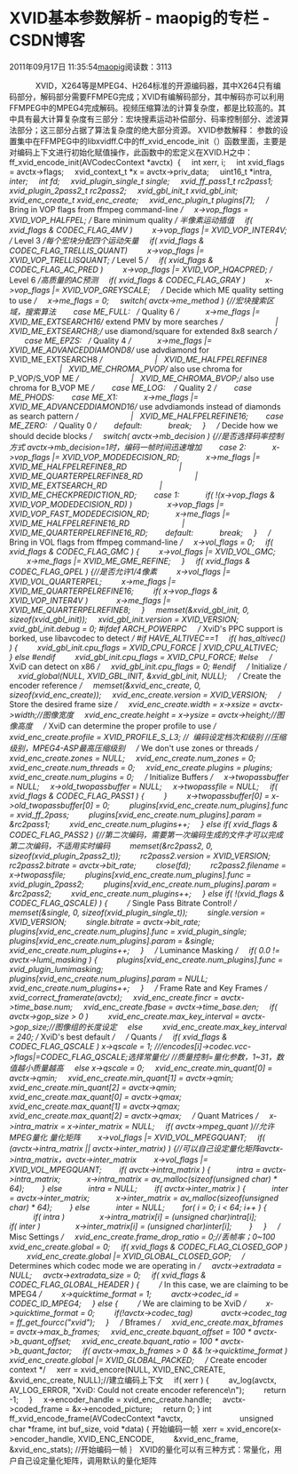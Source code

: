 # XVID基本参数解析 - maopig的专栏 - CSDN博客
2011年09月17日 11:35:54[maopig](https://me.csdn.net/maopig)阅读数：3113
                
            XVID，X264等是MPEG4、H264标准的开源编码器，其中X264只有编码部分，解码部分需要FFMPEG完成；XVID有编解码部分，其中解码亦可以利用FFMPEG中的MPEG4完成解码。视频压缩算法的计算复杂度，都是比较高的。其中具有最大计算复杂度有三部分：宏块搜素运动补偿部分、码率控制部分、滤波算法部分；这三部分占据了算法复杂度的绝大部分资源。
XVID参数解释：
参数的设置集中在FFMPEG中的libxvidff.C中的ff_xvid_encode_init（）函数里面，主要是对编码上下文进行初始化赋值操作，此函数中的宏定义在XVID.H之中：
ff_xvid_encode_init(AVCodecContext *avctx)  {
    int xerr, i;
    int xvid_flags = avctx->flags;
    xvid_context_t *x = avctx->priv_data;
    uint16_t *intra, *inter;
    int fd;
    xvid_plugin_single_t single;
    xvid_ff_pass1_t rc2pass1;
    xvid_plugin_2pass2_t rc2pass2;
    xvid_gbl_init_t xvid_gbl_init;
    xvid_enc_create_t xvid_enc_create;
    xvid_enc_plugin_t plugins[7];
    /* Bring in VOP flags from ffmpeg command-line */
    x->vop_flags = XVID_VOP_HALFPEL; /* Bare minimum quality 
*/ 半像素运动插值
    if( xvid_flags & CODEC_FLAG_4MV )
        x->vop_flags |= XVID_VOP_INTER4V; /* Level 3 
*/每个宏块分配四个运动矢量
    if( xvid_flags & CODEC_FLAG_TRELLIS_QUANT)
        x->vop_flags |= XVID_VOP_TRELLISQUANT; /* Level 5 */
    if( xvid_flags & CODEC_FLAG_AC_PRED )
        x->vop_flags |= XVID_VOP_HQACPRED; /* Level 6 */高质量的AC预测
    if( xvid_flags & CODEC_FLAG_GRAY )
        x->vop_flags |= XVID_VOP_GREYSCALE;
    /* Decide which ME quality setting to use */
    x->me_flags = 0;
    switch( avctx->me_method ) {//宏块搜索区域，搜索算法
       case ME_FULL:   /* Quality 6 */
           x->me_flags |=  XVID_ME_EXTSEARCH16/* extend PMV by more searches */
                       |   XVID_ME_EXTSEARCH8;/* use diamond/square for extended 8x8 search */
       case ME_EPZS:   /* Quality 4 */
           x->me_flags |=  XVID_ME_ADVANCEDDIAMOND8/* use advdiamond for XVID_ME_EXTSEARCH8 */
                       |   XVID_ME_HALFPELREFINE8
                       |   XVID_ME_CHROMA_PVOP/* also use chroma for P_VOP/S_VOP ME */
                       |   XVID_ME_CHROMA_BVOP;/* also use chroma for B_VOP ME */
       case ME_LOG:    /* Quality 2 */
       case ME_PHODS:
       case ME_X1:
           x->me_flags |=  XVID_ME_ADVANCEDDIAMOND16/* use advdiamonds instead of diamonds as search pattern */
                       |   XVID_ME_HALFPELREFINE16;
       case ME_ZERO:   /* Quality 0 */
       default:
           break;
    }
    /* Decide how we should decide blocks */
    switch( avctx->mb_decision ) {//是否选择码率控制方式 avctx->mb_decision=1时，编码一帧时间迅速增加
       case 2:
           x->vop_flags |= XVID_VOP_MODEDECISION_RD;
           x->me_flags |=  XVID_ME_HALFPELREFINE8_RD
                       |   XVID_ME_QUARTERPELREFINE8_RD
                       |   XVID_ME_EXTSEARCH_RD
                       |   XVID_ME_CHECKPREDICTION_RD;
       case 1:
           if( !(x->vop_flags & XVID_VOP_MODEDECISION_RD) )
               x->vop_flags |= XVID_VOP_FAST_MODEDECISION_RD;
           x->me_flags |=  XVID_ME_HALFPELREFINE16_RD
                       |   XVID_ME_QUARTERPELREFINE16_RD;
       default:
           break;
    }
    /* Bring in VOL flags from ffmpeg command-line */
    x->vol_flags = 0;
    if( xvid_flags & CODEC_FLAG_GMC ) {
        x->vol_flags |= XVID_VOL_GMC;
        x->me_flags |= XVID_ME_GME_REFINE;
    }
    if( xvid_flags & CODEC_FLAG_QPEL ) {//是否允许1/4像素
        x->vol_flags |= XVID_VOL_QUARTERPEL;
        x->me_flags |= XVID_ME_QUARTERPELREFINE16;
        if( x->vop_flags & XVID_VOP_INTER4V )
            x->me_flags |= XVID_ME_QUARTERPELREFINE8;
    }
    memset(&xvid_gbl_init, 0, sizeof(xvid_gbl_init));
    xvid_gbl_init.version = XVID_VERSION;
    xvid_gbl_init.debug = 0;
#ifdef ARCH_POWERPC
    /* XviD's PPC support is borked, use libavcodec to detect */
#if HAVE_ALTIVEC==1
    if( has_altivec() ) {
        xvid_gbl_init.cpu_flags = XVID_CPU_FORCE | XVID_CPU_ALTIVEC;
    } else
#endif
        xvid_gbl_init.cpu_flags = XVID_CPU_FORCE;
#else
    /* XviD can detect on x86 */
    xvid_gbl_init.cpu_flags = 0;
#endif
    /* Initialize */
    xvid_global(NULL, XVID_GBL_INIT, &xvid_gbl_init, NULL);
    /* Create the encoder reference */
    memset(&xvid_enc_create, 0, sizeof(xvid_enc_create));
    xvid_enc_create.version = XVID_VERSION;
    /* Store the desired frame size */
    xvid_enc_create.width = x->xsize = avctx->width;//图像宽度
    xvid_enc_create.height = x->ysize = avctx->height;//图像高度
    /* XviD can determine the proper profile to use */
     xvid_enc_create.profile = XVID_PROFILE_S_L3; //  
编码设定档次和级别 //压缩级别，MPEG4-ASP最高压缩级别
    /* We don't use zones or threads */
    xvid_enc_create.zones = NULL;
    xvid_enc_create.num_zones = 0;
    xvid_enc_create.num_threads = 0;
    xvid_enc_create.plugins = plugins;
    xvid_enc_create.num_plugins = 0;
    /* Initialize Buffers */
    x->twopassbuffer = NULL;
    x->old_twopassbuffer = NULL;
    x->twopassfile = NULL;
    if( xvid_flags & CODEC_FLAG_PASS1 ) {
        }
        x->twopassbuffer[0] = x->old_twopassbuffer[0] = 0;
        plugins[xvid_enc_create.num_plugins].func = xvid_ff_2pass;
        plugins[xvid_enc_create.num_plugins].param = &rc2pass1;
        xvid_enc_create.num_plugins++;
    } else if( xvid_flags & CODEC_FLAG_PASS2 ) {//第二次编码，需要第一次编码生成的文件才可以完成第二次编码，不适用实时编码
        memset(&rc2pass2, 0, sizeof(xvid_plugin_2pass2_t));
        rc2pass2.version = XVID_VERSION;
        rc2pass2.bitrate = avctx->bit_rate;
        close(fd);
        rc2pass2.filename = x->twopassfile;
        plugins[xvid_enc_create.num_plugins].func = xvid_plugin_2pass2;
        plugins[xvid_enc_create.num_plugins].param = &rc2pass2;
        xvid_enc_create.num_plugins++;
    } else if( !(xvid_flags & CODEC_FLAG_QSCALE) ) {
        /* Single Pass Bitrate Control! */
        memset(&single, 0, sizeof(xvid_plugin_single_t));
        single.version = XVID_VERSION;
        single.bitrate = avctx->bit_rate;
        plugins[xvid_enc_create.num_plugins].func = xvid_plugin_single;
        plugins[xvid_enc_create.num_plugins].param = &single;
        xvid_enc_create.num_plugins++;
    }
    /* Luminance Masking */
    if( 0.0 != avctx->lumi_masking ) {
        plugins[xvid_enc_create.num_plugins].func = xvid_plugin_lumimasking;
        plugins[xvid_enc_create.num_plugins].param = NULL;
        xvid_enc_create.num_plugins++;
    }
    /* Frame Rate and Key Frames */
    xvid_correct_framerate(avctx);
    xvid_enc_create.fincr = avctx->time_base.num;
    xvid_enc_create.fbase = avctx->time_base.den;
    if( avctx->gop_size > 0 )
        xvid_enc_create.max_key_interval = avctx->gop_size;//图像组的长度设定
    else
        xvid_enc_create.max_key_interval = 240; /* XviD's best default */
    /* Quants */
    if( xvid_flags & CODEC_FLAG_QSCALE ) x->qscale = 1; ///encodes[i]->codec.vcc->flags|=CODEC_FLAG_QSCALE;选择常量化/ //质量控制=量化参数，1~31，数值越小质量越高
    else x->qscale = 0; 
    xvid_enc_create.min_quant[0] = avctx->qmin;
    xvid_enc_create.min_quant[1] = avctx->qmin;
    xvid_enc_create.min_quant[2] = avctx->qmin;
    xvid_enc_create.max_quant[0] = avctx->qmax;
    xvid_enc_create.max_quant[1] = avctx->qmax;
    xvid_enc_create.max_quant[2] = avctx->qmax;
    /* Quant Matrices */
    x->intra_matrix = x->inter_matrix = NULL;
    if( avctx->mpeg_quant )//允许MPEG量化 量化矩阵
       x->vol_flags |= XVID_VOL_MPEGQUANT;
    if( (avctx->intra_matrix || avctx->inter_matrix) ) {//可以自己设定量化矩阵avctx->intra_matrix，avctx->inter_matrix
       x->vol_flags |= XVID_VOL_MPEGQUANT;
       if( avctx->intra_matrix ) {
           intra = avctx->intra_matrix;
           x->intra_matrix = av_malloc(sizeof(unsigned char) * 64);
       } else
           intra = NULL;
       if( avctx->inter_matrix ) {
           inter = avctx->inter_matrix;
           x->inter_matrix = av_malloc(sizeof(unsigned char) * 64);
       } else
           inter = NULL;
       for( i = 0; i < 64; i++ ) {
           if( intra )
               x->intra_matrix[i] = (unsigned char)intra[i];
           if( inter )
               x->inter_matrix[i] = (unsigned char)inter[i];
       }
    }
    /* Misc Settings */
    xvid_enc_create.frame_drop_ratio = 0;//丢帧率；0~100
    xvid_enc_create.global = 0;
    if( xvid_flags & CODEC_FLAG_CLOSED_GOP )
        xvid_enc_create.global |= XVID_GLOBAL_CLOSED_GOP;
    /* Determines which codec mode we are operating in */
    avctx->extradata = NULL;
    avctx->extradata_size = 0;
    if( xvid_flags & CODEC_FLAG_GLOBAL_HEADER ) {
        /* In this case, we are claiming to be MPEG4 */
        x->quicktime_format = 1;
        avctx->codec_id = CODEC_ID_MPEG4;
    } else {
        /* We are claiming to be XviD */
        x->quicktime_format = 0;
        if(!avctx->codec_tag)
            avctx->codec_tag = ff_get_fourcc("xvid");
    }
    /* Bframes */
    xvid_enc_create.max_bframes = avctx->max_b_frames;
    xvid_enc_create.bquant_offset = 100 * avctx->b_quant_offset;
    xvid_enc_create.bquant_ratio = 100 * avctx->b_quant_factor;
    if( avctx->max_b_frames > 0  && !x->quicktime_format ) xvid_enc_create.global |= XVID_GLOBAL_PACKED;
    /* Create encoder context */
    xerr = xvid_encore(NULL, XVID_ENC_CREATE, &xvid_enc_create, NULL);//建立编码上下文
    if( xerr ) {
        av_log(avctx, AV_LOG_ERROR, "XviD: Could not create encoder reference\n");
        return -1;
    }
    x->encoder_handle = xvid_enc_create.handle;
    avctx->coded_frame = &x->encoded_picture;
    return 0;
}
int ff_xvid_encode_frame(AVCodecContext *avctx,
                         unsigned char *frame, int buf_size, void *data) { 
开始编码一帧
 xerr = xvid_encore(x->encoder_handle, XVID_ENC_ENCODE,
        &xvid_enc_frame, &xvid_enc_stats);
//开始编码一帧
｝
XVID的量化可以有三种方式：常量化，用户自己设定量化矩阵，调用默认的量化矩阵
